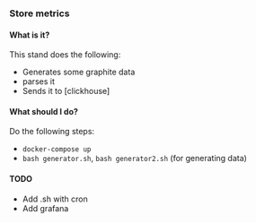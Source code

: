 ### Store metrics  
#### What is it?

This stand does the following:
- Generates some graphite data
- parses it
- Sends it to [clickhouse]

#### What should I do?

Do the following steps:
- `docker-compose up`
- `bash generator.sh`, `bash generator2.sh` (for generating data)

#### TODO

- Add .sh with cron
- Add grafana